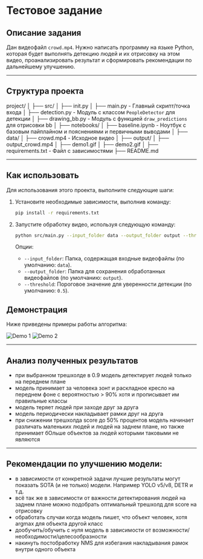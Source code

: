 # Тестовое задание

## Описание задания

Дан видеофайл `crowd.mp4`. Нужно написать программу на языке Python, которая будет выполнять детекцию людей и их отрисовку на этом видео, проанализировать результат и сформировать рекомендации по дальнейшему улучшению. 
___
## Структура проекта
project/
│
├── src/
│ ├── init.py
│ ├── main.py - Главный скрипт/точка входа
│ ├── detection.py - Модуль с классом `PeopleDetector` для детекции 
│ ├── drawing_bb.py - Модуль с функцией `draw_predictions` для отрисовки bb
│
├── notebooks/
│ ├── baseline.ipynb - Ноутбук с базовым пайплайном и пояснениями и первичными выводами
│
├── data/
│ ├── crowd.mp4 - Исходное видео
│
├── output/
│ ├── output_crowd.mp4
│ ├── demo1.gif
│ ├── demo2.gif
│
├── requirements.txt - Файл с зависимостями 
├── README.md

___
## Как использовать

Для использования этого проекта, выполните следующие шаги:

1. Установите необходимые зависимости, выполнив команду:
    ```bash
    pip install -r requirements.txt
    ```

2. Запустите обработку видео, используя следующую команду:
    ```bash
    python src/main.py --input_folder data --output_folder output --threshold 0.5
    ```

    Опции:
    - `--input_folder`: Папка, содержащая входные видеофайлы (по умолчанию: `data`).
    - `--output_folder`: Папка для сохранения обработанных видеофайлов (по умолчанию: `output`).
    - `--threshold`: Пороговое значение для уверенности детекции (по умолчанию: `0.5`).

## Демонстрация

Ниже приведены примеры работы алгоритма:

![Demo 1](output/demo1.gif)
![Demo 2](output/demo2.gif)
___
## Анализ полученных результатов
- при выбранном трешхолде в 0.9 модель детектирует людей только на переднем плане
- модель принимает за человека зонт и раскладное кресло на переднем фоне с вероятностью > 90% хотя и прописывает им правильные классы
- модель теряет людей при заходе друг за друга
- модель периодически накладывает рамки друг на друга
- при снижении трешхолда score до 50% процентов модель начинает различать маленьких людей и людей на заднем плане, но также принимает бОльше объектов за людей которыми таковыми не являются
___
## Рекомендации по улучшению модели:
- в зависимости от конкретной задачи лучшие результаты могут показать SOTA (и не только) модели. Например YOLO v5/v8, DETR и т.д.
- всё так же в зависимости от важности детектирования людей на заднем плане можно подобрать оптимальный трешхолд для score на отрисовку
- обработать случаи когда модель пишет, что объект человек, хотя argmax для объекта другой класс
- дообучить/обучить с нуля модель в зависимости от возможности/необходимости/целесообразности
- накинуть постобработку NMS для избегания накладывания рамок внутри одного объекта 

